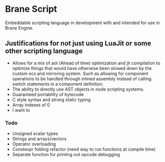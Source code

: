 # Brane Script

Embeddable scripting language in development with and intended for use in Brane Engine.

## Justifications for not just using LuaJit or some other scripting language
* Allows for a mix of aot (Ahead of time) optimization and jit compilation to optimize things that would have otherwise 
been slowed down by the custom ecs and mirroring system. Such as allowing for component operations to be handled through 
inlined assembly instead of calling switch statements in a component definition.
* The ability to directly use AST objects in node scripting systems. 
* Guaranteed portability of bytecode  
* C style syntax and strong static typing
* Array indexes of 0
* I want to

### Todo
* Unsigned scalar types
* Strings and arrays/vectors
* Operator overloading
* Constexpr folding refactor (need way to run functions at compile time)
* Separate function for printing out opcode debugging
